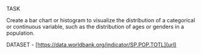 TASK 

Create a bar chart or histogram to visualize the distribution of
a categorical or continuous variable, such as the distribution of
ages or genders in a population.

DATASET - [https://data.worldbank.org/indicator/SP.POP.TOTL](url)
